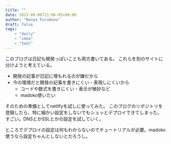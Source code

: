 ```yaml
---
title: ""
date: 2023-09-06T21:06:05+09:00
author: "Naoya Furudono"
draft: false
tags:
    - "daily"
    - "idea"
    - "tool"
---
```


このブログは日記も開発っぽいことも両方書いてある。
これらを別のサイトに分けようと考えている。

- 開発の記事が日記に埋もれるのが嫌だから
- 今の環境だと開発の記事を書きにくい・表現しにくいから
  - コードや数式を書きにくい・表示が微妙など
  - madoko使いたい

そのための準備としてnetlifyを試しに使ってみた。
このブログのリポジトリを登録したら、特に細かい設定をしないでもシュッとデプロイできてしまった。
すごい。DNSとかSSLとかの設定を試していく。

ところでデプロイの設定は何もわからないのでチュートリアルが必要。madoko使うなら設定ちゃんとしないとだろうし。

